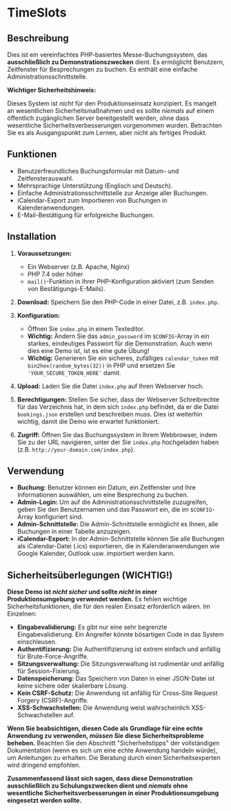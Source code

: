 # TimeSlots

## Beschreibung

Dies ist ein vereinfachtes PHP-basiertes Messe-Buchungssystem, das **ausschließlich zu Demonstrationszwecken** dient. Es ermöglicht Benutzern, Zeitfenster für Besprechungen zu buchen. Es enthält eine einfache Administrationsschnittstelle.

**Wichtiger Sicherheitshinweis:**

Dieses System ist *nicht* für den Produktionseinsatz konzipiert. Es mangelt an wesentlichen Sicherheitsmaßnahmen und es sollte *niemals* auf einem öffentlich zugänglichen Server bereitgestellt werden, ohne dass wesentliche Sicherheitsverbesserungen vorgenommen wurden. Betrachten Sie es als Ausgangspunkt zum Lernen, aber nicht als fertiges Produkt.

## Funktionen

*   Benutzerfreundliches Buchungsformular mit Datum- und Zeitfensterauswahl.
*   Mehrsprachige Unterstützung (Englisch und Deutsch).
*   Einfache Administrationsschnittstelle zur Anzeige aller Buchungen.
*   iCalendar-Export zum Importieren von Buchungen in Kalenderanwendungen.
*   E-Mail-Bestätigung für erfolgreiche Buchungen.

## Installation

1.  **Voraussetzungen:**
    *   Ein Webserver (z.B. Apache, Nginx)
    *   PHP 7.4 oder höher
    *   `mail()`-Funktion in Ihrer PHP-Konfiguration aktiviert (zum Senden von Bestätigungs-E-Mails).

2.  **Download:** Speichern Sie den PHP-Code in einer Datei, z.B. `index.php`.

3.  **Konfiguration:**
    *   Öffnen Sie `index.php` in einem Texteditor.
    *   **Wichtig:** Ändern Sie das `admin_password` im `$CONFIG`-Array in ein starkes, eindeutiges Passwort für die Demonstration. Auch wenn dies eine Demo ist, ist es eine gute Übung!
    *   **Wichtig:** Generieren Sie ein sicheres, zufälliges `calendar_token` mit `bin2hex(random_bytes(32))` in PHP und ersetzen Sie `'YOUR_SECURE_TOKEN_HERE'` damit.

4.  **Upload:** Laden Sie die Datei `index.php` auf Ihren Webserver hoch.

5.  **Berechtigungen:** Stellen Sie sicher, dass der Webserver Schreibrechte für das Verzeichnis hat, in dem sich `index.php` befindet, da er die Datei `bookings.json` erstellen und beschreiben muss. Dies ist weiterhin wichtig, damit die Demo wie erwartet funktioniert.

6.  **Zugriff:** Öffnen Sie das Buchungssystem in Ihrem Webbrowser, indem Sie zu der URL navigieren, unter der Sie `index.php` hochgeladen haben (z.B. `http://your-domain.com/index.php`).

## Verwendung

*   **Buchung:** Benutzer können ein Datum, ein Zeitfenster und ihre Informationen auswählen, um eine Besprechung zu buchen.
*   **Admin-Login:** Um auf die Administrationsschnittstelle zuzugreifen, geben Sie den Benutzernamen und das Passwort ein, die im `$CONFIG`-Array konfiguriert sind.
*   **Admin-Schnittstelle:** Die Admin-Schnittstelle ermöglicht es Ihnen, alle Buchungen in einer Tabelle anzuzeigen.
*   **iCalendar-Export:** In der Admin-Schnittstelle können Sie alle Buchungen als iCalendar-Datei (.ics) exportieren, die in Kalenderanwendungen wie Google Kalender, Outlook usw. importiert werden kann.

## Sicherheitsüberlegungen (WICHTIG!)

**Diese Demo ist *nicht sicher* und sollte *nicht* in einer Produktionsumgebung verwendet werden.** Es fehlen wichtige Sicherheitsfunktionen, die für den realen Einsatz erforderlich wären. Im Einzelnen:

*   **Eingabevalidierung:** Es gibt nur eine sehr begrenzte Eingabevalidierung. Ein Angreifer könnte bösartigen Code in das System einschleusen.
*   **Authentifizierung:** Die Authentifizierung ist extrem einfach und anfällig für Brute-Force-Angriffe.
*   **Sitzungsverwaltung:** Die Sitzungsverwaltung ist rudimentär und anfällig für Session-Fixierung.
*   **Datenspeicherung:** Das Speichern von Daten in einer JSON-Datei ist keine sichere oder skalierbare Lösung.
*   **Kein CSRF-Schutz:** Die Anwendung ist anfällig für Cross-Site Request Forgery (CSRF)-Angriffe.
*   **XSS-Schwachstellen:** Die Anwendung weist wahrscheinlich XSS-Schwachstellen auf.

**Wenn Sie beabsichtigen, diesen Code als Grundlage für eine echte Anwendung zu verwenden, *müssen* Sie diese Sicherheitsprobleme beheben.** Beachten Sie den Abschnitt "Sicherheitstipps" der vollständigen Dokumentation (wenn es sich um eine echte Anwendung handeln würde), um Anleitungen zu erhalten. Die Beratung durch einen Sicherheitsexperten wird dringend empfohlen.

**Zusammenfassend lässt sich sagen, dass diese Demonstration ausschließlich zu Schulungszwecken dient und *niemals* ohne wesentliche Sicherheitsverbesserungen in einer Produktionsumgebung eingesetzt werden sollte.**

